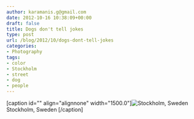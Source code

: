 ```yaml
---
author: karamanis.g@gmail.com
date: 2012-10-16 10:38:09+00:00
draft: false
title: Dogs don't tell jokes
type: post
url: /blog/2012/10/dogs-dont-tell-jokes
categories:
- Photography
tags:
- color
- Stockholm
- street
- dog
- people
---
```


[caption id="" align="alignnone" width="1500.0"]![ Stockholm, Sweden ](/images/2012-10-16-201210dogs-dont-tell-jokes/20120922-R0011962.jpg)
 Stockholm, Sweden [/caption]

